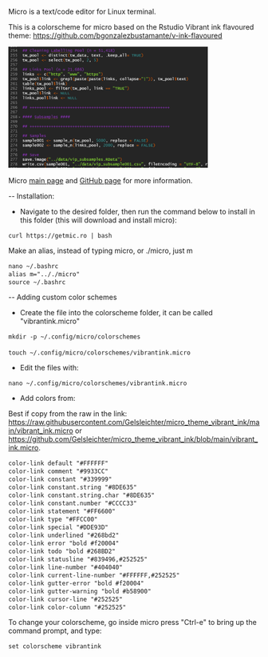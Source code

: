 Micro is a text/code editor for Linux terminal.

This is a colorscheme for micro based on the Rstudio Vibrant ink flavoured theme: https://github.com/bgonzalezbustamante/v-ink-flavoured

<img width="400" alt="Rstudio Vibrant ink flavoured theme" src="https://github.com/bgonzalezbustamante/v-ink-flavoured/raw/main/images/vink.png">


Micro [main page](https://micro-editor.github.io/index.html) and [GitHub page](https://github.com/zyedidia/micro) for more information.


-- Installation: 
- Navigate to the desired folder, then run the command below to install in this folder (this will download and install micro):

```
curl https://getmic.ro | bash
```


Make an alias, instead of typing micro, or ./micro, just m
```
nano ~/.bashrc
alias m=".././micro"
source ~/.bashrc
```

-- Adding custom color schemes

- Create the file into the colorscheme folder, it can be called "vibrantink.micro"

```
mkdir -p ~/.config/micro/colorschemes

touch ~/.config/micro/colorschemes/vibrantink.micro
```

- Edit the files with:

```
nano ~/.config/micro/colorschemes/vibrantink.micro
```

- Add colors from:

Best if copy from the raw in the link: https://raw.githubusercontent.com/Gelsleichter/micro_theme_vibrant_ink/main/vibrant_ink.micro or https://github.com/Gelsleichter/micro_theme_vibrant_ink/blob/main/vibrant_ink.micro.

```
color-link default "#FFFFFF"  
color-link comment "#9933CC"  
color-link constant "#339999"  
color-link constant.string "#8DE635"  
color-link constant.string.char "#8DE635"  
color-link constant.number "#CCCC33"  
color-link statement "#FF6600"  
color-link type "#FFCC00"  
color-link special "#DDE93D"  
color-link underlined "#268bd2"  
color-link error "bold #f20004"  
color-link todo "bold #268BD2"  
color-link statusline "#839496,#252525"  
color-link line-number "#404040"  
color-link current-line-number "#FFFFFF,#252525"  
color-link gutter-error "bold #f20004"  
color-link gutter-warning "bold #b58900"  
color-link cursor-line "#252525"  
color-link color-column "#252525"  
```

To change your colorscheme, go inside micro press "Ctrl-e" to bring up the command prompt, and type:

```
set colorscheme vibrantink
```
